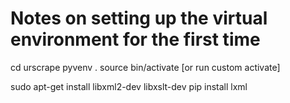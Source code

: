 # Notes on setting up the virtual environment for the first time

cd urscrape
pyvenv .
source bin/activate [or run custom activate]

sudo apt-get install libxml2-dev libxslt-dev
pip install lxml

